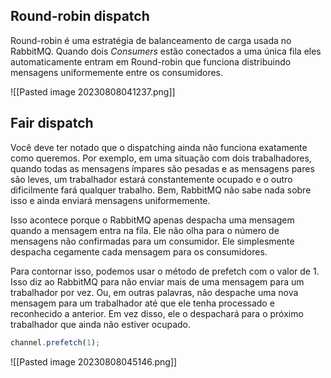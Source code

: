 ## Round-robin dispatch
Round-robin é uma estratégia de balanceamento de carga usada no RabbitMQ. 
Quando dois *Consumers* estão conectados a uma única fila eles automaticamente entram em Round-robin que funciona distribuindo mensagens uniformemente entre os consumidores.

![[Pasted image 20230808041237.png]]
## Fair dispatch
Você deve ter notado que o dispatching ainda não funciona exatamente como queremos. Por exemplo, em uma situação com dois trabalhadores, quando todas as mensagens ímpares são pesadas e as mensagens pares são leves, um trabalhador estará constantemente ocupado e o outro dificilmente fará qualquer trabalho. Bem, RabbitMQ não sabe nada sobre isso e ainda enviará mensagens uniformemente.

Isso acontece porque o RabbitMQ apenas despacha uma mensagem quando a mensagem entra na fila. Ele não olha para o número de mensagens não confirmadas para um consumidor. Ele simplesmente despacha cegamente cada mensagem para os consumidores.

Para contornar isso, podemos usar o método de prefetch com o valor de 1. Isso diz ao RabbitMQ para não enviar mais de uma mensagem para um trabalhador por vez. Ou, em outras palavras, não despache uma nova mensagem para um trabalhador até que ele tenha processado e reconhecido a anterior. Em vez disso, ele o despachará para o próximo trabalhador que ainda não estiver ocupado.
```js
channel.prefetch(1);
```
![[Pasted image 20230808045146.png]]